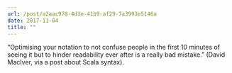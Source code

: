 ```yaml
---
url: /post/a2aac978-4d3e-41b9-af29-7a3993e5146a
date: 2017-11-04
title: ""
---
```


“Optimising your notation to not confuse people in the first 10 minutes of seeing it but to hinder readability ever after is a really bad mistake.” (David MacIver, via a post about Scala syntax).